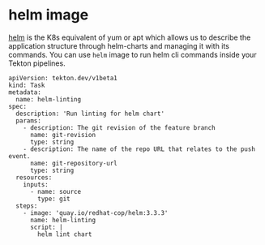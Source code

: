 # helm image

[helm](https://helm.sh/) is the K8s equivalent of yum or apt which allows us to describe the application structure through helm-charts and managing it with its commands. You can use `helm` image to run helm cli commands inside your Tekton pipelines.

```
apiVersion: tekton.dev/v1beta1
kind: Task
metadata:
  name: helm-linting
spec:
  description: 'Run linting for helm chart'
  params:
    - description: The git revision of the feature branch
      name: git-revision
      type: string
    - description: The name of the repo URL that relates to the push event.
      name: git-repository-url
      type: string
  resources:
    inputs:
      - name: source
        type: git
  steps:
    - image: 'quay.io/redhat-cop/helm:3.3.3'
      name: helm-linting
      script: |
        helm lint chart 
```